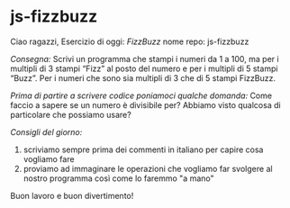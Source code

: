 # js-fizzbuzz
Ciao ragazzi,
Esercizio di oggi: *FizzBuzz*
nome repo: js-fizzbuzz

*Consegna:*
Scrivi un programma che stampi i numeri da 1 a 100,
ma per i multipli di 3 stampi “Fizz” al posto del numero e per i multipli di 5 stampi “Buzz”.
Per i numeri che sono sia multipli di 3 che di 5 stampi FizzBuzz.

*Prima di partire a scrivere codice poniamoci qualche domanda:*
Come faccio a sapere se un numero è divisibile per?
Abbiamo visto qualcosa di particolare che possiamo usare?

*Consigli del giorno:*
1. scriviamo sempre prima dei commenti in italiano per capire cosa vogliamo fare
2. proviamo ad immaginare le operazioni che vogliamo far svolgere al nostro programma così come lo faremmo "a mano"

Buon lavoro e buon divertimento!